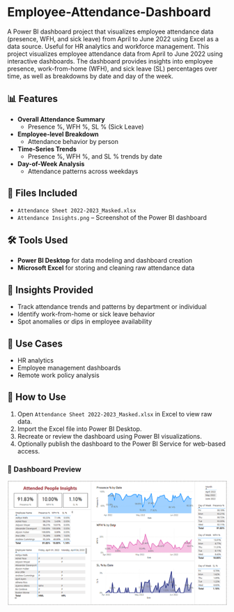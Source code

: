 # Employee-Attendance-Dashboard
A Power BI dashboard project that visualizes employee attendance data (presence, WFH, and sick leave) from April to June 2022 using Excel as a data source. Useful for HR analytics and workforce management.
This project visualizes employee attendance data from April to June 2022 using interactive dashboards. The dashboard provides insights into employee presence, work-from-home (WFH), and sick leave (SL) percentages over time, as well as breakdowns by date and day of the week.

## 📊 Features
- **Overall Attendance Summary**
  - Presence %, WFH %, SL % (Sick Leave)
- **Employee-level Breakdown**
  - Attendance behavior by person
- **Time-Series Trends**
  - Presence %, WFH %, and SL % trends by date
- **Day-of-Week Analysis**
  - Attendance patterns across weekdays

## 📁 Files Included
- `Attendance Sheet 2022-2023_Masked.xlsx`
- `Attendance Insights.png` – Screenshot of the Power BI dashboard

## 🛠️ Tools Used
- **Power BI Desktop** for data modeling and dashboard creation
- **Microsoft Excel** for storing and cleaning raw attendance data

## 📌 Insights Provided
- Track attendance trends and patterns by department or individual
- Identify work-from-home or sick leave behavior
- Spot anomalies or dips in employee availability

## 🧠 Use Cases
- HR analytics
- Employee management dashboards
- Remote work policy analysis

## 🚀 How to Use
1. Open `Attendance Sheet 2022-2023_Masked.xlsx` in Excel to view raw data.
2. Import the Excel file into Power BI Desktop.
3. Recreate or review the dashboard using Power BI visualizations.
4. Optionally publish the dashboard to the Power BI Service for web-based access.

### 📸 Dashboard Preview

![Dashboard Preview](Attendance%20Insights.png)
